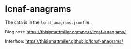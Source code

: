 # lcnaf-anagrams

The data is in the `lcnaf_anagrams.json` file.

Blog post: https://thisismattmiller.com/post/lcnaf-anagrams/

Interface: https://thisismattmiller.github.io/lcnaf-anagrams/
